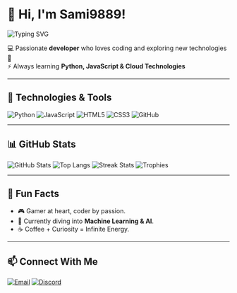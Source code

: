 # 👋 Hi, I'm Sami9889!  

![Typing SVG](https://readme-typing-svg.herokuapp.com?size=28&duration=3000&color=FF6F61&center=true&vCenter=true&lines=Full+Stack+Developer;Open+Source+Contributor;Python+%7C+JavaScript+%7C+Cloud;Machine+Learning+Enthusiast;Building+Awesome+Projects+🚀)

💻 Passionate **developer** who loves coding and exploring new technologies 🚀  
⚡ Always learning **Python, JavaScript & Cloud Technologies**

---

## 🔧 Technologies & Tools
![Python](https://img.shields.io/badge/Python-3776AB?style=for-the-badge&logo=python&logoColor=white)
![JavaScript](https://img.shields.io/badge/JavaScript-F7DF1E?style=for-the-badge&logo=javascript&logoColor=black)
![HTML5](https://img.shields.io/badge/HTML5-E34F26?style=for-the-badge&logo=html5&logoColor=white)
![CSS3](https://img.shields.io/badge/CSS3-1572B6?style=for-the-badge&logo=css3&logoColor=white)
![GitHub](https://img.shields.io/badge/GitHub-181717?style=for-the-badge&logo=github&logoColor=white)

---

## 📊 GitHub Stats
![GitHub Stats](https://github-readme-stats.vercel.app/api?username=Sami9889&show_icons=true&theme=tokyonight)
![Top Langs](https://github-readme-stats.vercel.app/api/top-langs/?username=Sami9889&layout=compact&theme=tokyonight)
![Streak Stats](https://github-readme-streak-stats.herokuapp.com/?user=Sami9889&theme=tokyonight)
![Trophies](https://github-profile-trophy.vercel.app/?username=Sami9889&theme=tokyonight&no-frame=true&margin-w=5&row=1&column=6)

---

## 🌱 Fun Facts
- 🎮 Gamer at heart, coder by passion.  
- 🤖 Currently diving into **Machine Learning & AI**.  
- ☕ Coffee + Curiosity = Infinite Energy.

---

## 📫 Connect With Me
[![Email](https://img.shields.io/badge/Email-D14836?style=for-the-badge&logo=gmail&logoColor=white)](mailto:samisingh988@gmail.com)
[![Discord](https://img.shields.io/badge/Discord-5865F2?style=for-the-badge&logo=discord&logoColor=white)](https://discord.gg/NWwdehEc)
